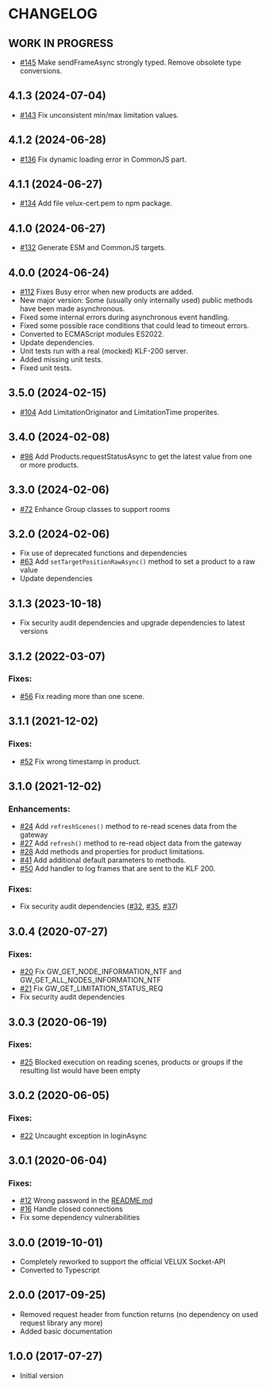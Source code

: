 # CHANGELOG

<!--
	Placeholder for the next version (at the beginning of the line):
	## __WORK IN PROGRESS__
-->

## **WORK IN PROGRESS**

-   [#145](https://github.com/MiSchroe/klf-200-api/issues/145) Make sendFrameAsync strongly typed. Remove obsolete type conversions.

## 4.1.3 (2024-07-04)

-   [#143](https://github.com/MiSchroe/klf-200-api/issues/143) Fix unconsistent min/max limitation values.

## 4.1.2 (2024-06-28)

-   [#136](https://github.com/MiSchroe/klf-200-api/issues/136) Fix dynamic loading error in CommonJS part.

## 4.1.1 (2024-06-27)

-   [#134](https://github.com/MiSchroe/klf-200-api/issues/134) Add file velux-cert.pem to npm package.

## 4.1.0 (2024-06-27)

-   [#132](https://github.com/MiSchroe/klf-200-api/issues/132) Generate ESM and CommonJS targets.

## 4.0.0 (2024-06-24)

-   [#112](https://github.com/MiSchroe/klf-200-api/issues/112) Fixes Busy error when new products are added.
-   New major version: Some (usually only internally used) public methods have been made asynchronous.
-   Fixed some internal errors during asynchronous event handling.
-   Fixed some possible race conditions that could lead to timeout errors.
-   Converted to ECMAScript modules ES2022.
-   Update dependencies.
-   Unit tests run with a real (mocked) KLF-200 server.
-   Added missing unit tests.
-   Fixed unit tests.

## 3.5.0 (2024-02-15)

-   [#104](https://github.com/MiSchroe/klf-200-api/issues/104) Add LimitationOriginator and LimitationTime properites.

## 3.4.0 (2024-02-08)

-   [#98](https://github.com/MiSchroe/klf-200-api/issues/98) Add Products.requestStatusAsync to get the latest value from one or more products.

## 3.3.0 (2024-02-06)

-   [#72](https://github.com/MiSchroe/klf-200-api/issues/72) Enhance Group classes to support rooms

## 3.2.0 (2024-02-06)

-   Fix use of deprecated functions and dependencies
-   [#63](https://github.com/MiSchroe/klf-200-api/issues/63) Add `setTargetPositionRawAsync()` method to set a product to a raw value
-   Update dependencies

## 3.1.3 (2023-10-18)

-   Fix security audit dependencies and upgrade dependencies to latest versions

## 3.1.2 (2022-03-07)

### Fixes:

-   [#56](https://github.com/MiSchroe/klf-200-api/issues/56) Fix reading more than one scene.

## 3.1.1 (2021-12-02)

### Fixes:

-   [#52](https://github.com/MiSchroe/klf-200-api/issues/52) Fix wrong timestamp in product.

## 3.1.0 (2021-12-02)

### Enhancements:

-   [#24](https://github.com/MiSchroe/klf-200-api/issues/24) Add `refreshScenes()` method to re-read scenes data from the gateway
-   [#27](https://github.com/MiSchroe/klf-200-api/issues/27) Add `refresh()` method to re-read object data from the gateway
-   [#28](https://github.com/MiSchroe/klf-200-api/issues/28) Add methods and properties for product limitations.
-   [#41](https://github.com/MiSchroe/klf-200-api/issues/41) Add additional default parameters to methods.
-   [#50](https://github.com/MiSchroe/klf-200-api/issues/50) Add handler to log frames that are sent to the KLF 200.

### Fixes:

-   Fix security audit dependencies ([#32](https://github.com/MiSchroe/klf-200-api/issues/32), [#35](https://github.com/MiSchroe/klf-200-api/issues/35), [#37](https://github.com/MiSchroe/klf-200-api/issues/37))

## 3.0.4 (2020-07-27)

### Fixes:

-   [#20](https://github.com/MiSchroe/klf-200-api/issues/20) Fix GW_GET_NODE_INFORMATION_NTF and GW_GET_ALL_NODES_INFORMATION_NTF
-   [#21](https://github.com/MiSchroe/klf-200-api/issues/21) Fix GW_GET_LIMITATION_STATUS_REQ
-   Fix security audit dependencies

## 3.0.3 (2020-06-19)

### Fixes:

-   [#25](https://github.com/MiSchroe/klf-200-api/issues/25) Blocked execution on reading scenes, products or groups if the resulting list would have been empty

## 3.0.2 (2020-06-05)

### Fixes:

-   [#22](https://github.com/MiSchroe/klf-200-api/issues/22) Uncaught exception in loginAsync

## 3.0.1 (2020-06-04)

### Fixes:

-   [#12](https://github.com/MiSchroe/klf-200-api/issues/12) Wrong password in the [README.md](README.md)
-   [#16](https://github.com/MiSchroe/klf-200-api/issues/16) Handle closed connections
-   Fix some dependency vulnerabilities

## 3.0.0 (2019-10-01)

-   Completely reworked to support the official VELUX Socket-API
-   Converted to Typescript

## 2.0.0 (2017-09-25)

-   Removed request header from function returns (no dependency on used
    request library any more)
-   Added basic documentation

## 1.0.0 (2017-07-27)

-   Initial version

